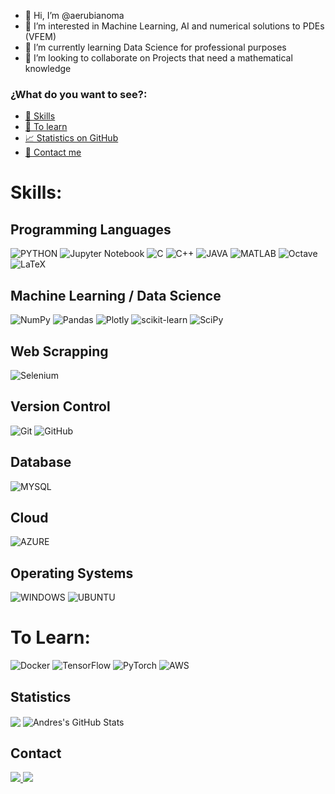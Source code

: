 - 👋 Hi, I’m @aerubianoma 
- 👀 I’m interested in Machine Learning, AI and numerical solutions to PDEs (VFEM)
- 🌱 I’m currently learning Data Science for professional purposes
- 💞️ I’m looking to collaborate on Projects that need a mathematical knowledge
<!---
aerubianoma/aerubianoma is a ✨ special ✨ repository because its `README.md` (this file) appears on your GitHub profile.
You can click the Preview link to take a look at your changes.
--->
### **¿What do you want to see?**:

- [🔧 Skills](#skills)
- [🔧 To learn](#to-learn)
- [📈 Statistics on GitHub](#statistics)
- [📲 Contact me](#contact)

# **Skills:**

## **Programming Languages**

![PYTHON](https://img.shields.io/badge/Python-3776AB?style=for-the-badge&logo=python&logoColor=white)
![Jupyter Notebook](https://img.shields.io/badge/jupyter-%23FA0F00.svg?style=for-the-badge&logo=jupyter&logoColor=white)
![C](https://img.shields.io/badge/C-00599C?style=for-the-badge&logo=c&logoColor=white)
![C++](	https://img.shields.io/badge/C%2B%2B-00599C?style=for-the-badge&logo=c%2B%2B&logoColor=white)
![JAVA](https://img.shields.io/badge/Java-ED8B00?style=for-the-badge&logo=java&logoColor=white)
![MATLAB](https://www.mathworks.com/matlabcentral/images/matlab-file-exchange.svg)
![Octave](https://img.shields.io/badge/OCTAVE-darkblue?style=for-the-badge&logo=octave&logoColor=fcd683)
![LaTeX](https://img.shields.io/badge/latex-%23008080.svg?style=for-the-badge&logo=latex&logoColor=white)

## **Machine Learning / Data Science**

![NumPy](https://img.shields.io/badge/numpy-%23013243.svg?style=for-the-badge&logo=numpy&logoColor=white)
![Pandas](https://img.shields.io/badge/pandas-%23150458.svg?style=for-the-badge&logo=pandas&logoColor=white)
![Plotly](https://img.shields.io/badge/Plotly-%233F4F75.svg?style=for-the-badge&logo=plotly&logoColor=white)
![scikit-learn](https://img.shields.io/badge/scikit--learn-%23F7931E.svg?style=for-the-badge&logo=scikit-learn&logoColor=white)
![SciPy](https://img.shields.io/badge/SciPy-%230C55A5.svg?style=for-the-badge&logo=scipy&logoColor=%white)

## **Web Scrapping**

![Selenium](https://img.shields.io/badge/-selenium-%43B02A?style=for-the-badge&logo=selenium&logoColor=white)

## **Version Control**

![Git](https://img.shields.io/badge/git-%23F05033.svg?style=for-the-badge&logo=git&logoColor=white)
![GitHub](https://img.shields.io/badge/github-%23121011.svg?style=for-the-badge&logo=github&logoColor=white)

## **Database**

![MYSQL](https://img.shields.io/badge/MySQL-00000F?style=for-the-badge&logo=mysql&logoColor=white)

## **Cloud**

![AZURE](https://img.shields.io/badge/Microsoft_Azure-0089D6?style=for-the-badge&logo=microsoft-azure&logoColor=white)

## **Operating Systems**

![WINDOWS](https://img.shields.io/badge/Windows-0078D6?style=for-the-badge&logo=windows&logoColor=white)
![UBUNTU](https://img.shields.io/badge/Ubuntu-E95420?style=for-the-badge&logo=ubuntu&logoColor=white)


# **To Learn:**

![Docker](https://img.shields.io/badge/docker-%230db7ed.svg?style=for-the-badge&logo=docker&logoColor=white)
![TensorFlow](https://img.shields.io/badge/TensorFlow-%23FF6F00.svg?style=for-the-badge&logo=TensorFlow&logoColor=white)
![PyTorch](https://img.shields.io/badge/PyTorch-%23EE4C2C.svg?style=for-the-badge&logo=PyTorch&logoColor=white)
![AWS](https://img.shields.io/badge/AWS-%23FF9900.svg?style=for-the-badge&logo=amazon-aws&logoColor=white)

## **Statistics**

<img align="center" src="https://github-readme-stats.vercel.app/api/top-langs/?username=aerubianoma&hide=html,jupyter%20notebook,css,coffeescript&title_color=ffffff&text_color=c9cacc&icon_color=2bbc8a&bg_color=1d1f21&langs_count=3" />

<img align="center" src="https://github-readme-stats.vercel.app/api?username=aerubianoma&show_icons=true&line_height=27&count_private=true&title_color=ffffff&text_color=c9cacc&icon_color=2bbc8a&bg_color=1d1f21" alt="Andres's GitHub Stats" />

## **Contact**

<p>
<a href="mailto:aerubianoma@unal.edu.co?Subject=Interest to reach you" target="_blank">
    <img src="https://img.shields.io/badge/Gmail-D14836?style=for-the-badge&logo=gmail&logoColor=white"/>
</a>
<a href="https://www.linkedin.com/in/aerubianoma/" target="_blank">
    <img src="https://img.shields.io/badge/LinkedIn-0077B5?style=for-the-badge&logo=linkedin&logoColor=white"/>
</a>
</p>
